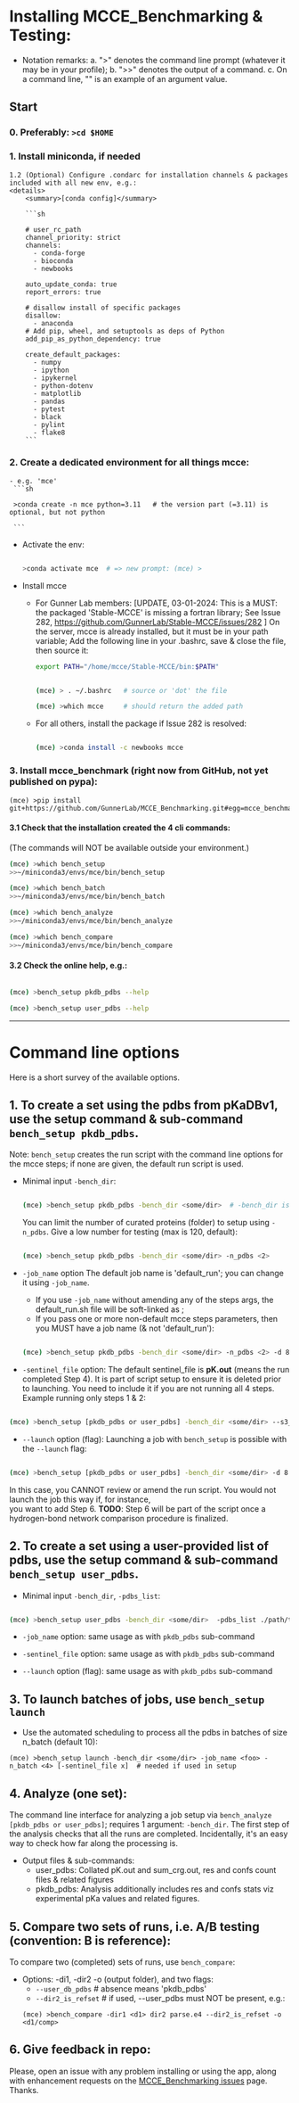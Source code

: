 <!---..................................................................................................................|:120 --->
# Installing MCCE_Benchmarking & Testing:
  * Notation remarks:
    a. ">" denotes the command line prompt (whatever it may be in your profile);
    b. ">>" denotes the output of a command.
    c. On a command line, "<x>" is an example of an argument value.

## Start
  ### 0. Preferably: `>cd $HOME`

  ### 1. Install miniconda, if needed  
    1.2 (Optional) Configure .condarc for installation channels & packages included with all new env, e.g.:
    <details>
        <summary>[conda config]</summary>

        ```sh

        # user_rc_path
        channel_priority: strict
        channels:
          - conda-forge
          - bioconda
          - newbooks

        auto_update_conda: true
        report_errors: true

        # disallow install of specific packages
        disallow:
          - anaconda
        # Add pip, wheel, and setuptools as deps of Python
        add_pip_as_python_dependency: true

        create_default_packages:
          - numpy
          - ipython
          - ipykernel
          - python-dotenv
          - matplotlib
          - pandas
          - pytest
          - black
          - pylint
          - flake8
        ```
</details>

  ### 2. Create a dedicated environment for all things mcce:
    - e.g. 'mce'
     ```sh

     >conda create -n mce python=3.11   # the version part (=3.11) is optional, but not python

     ```
   - Activate the env:
     ```sh

     >conda activate mce  # => new prompt: (mce) >

     ```
   - Install mcce
     * For Gunner Lab members:
       [UPDATE, 03-01-2024:
       This is a MUST: the packaged 'Stable-MCCE' is missing a fortran library;
       See Issue 282, https://github.com/GunnerLab/Stable-MCCE/issues/282
       ]
       On the server, mcce is already installed, but it must be in your path variable; 
       Add the following line in your .bashrc, save & close the file, then source it:
       ```sh
       export PATH="/home/mcce/Stable-MCCE/bin:$PATH"
       ```
       ```sh

       (mce) > . ~/.bashrc   # source or 'dot' the file

       (mce) >which mcce     # should return the added path

       ```

     * For all others, install the package if Issue 282 is resolved:
       ```sh

       (mce) >conda install -c newbooks mcce

       ```

  ### 3. Install mcce_benchmark (right now from GitHub, not yet published on pypa):
  ```
  (mce) >pip install git+https://github.com/GunnerLab/MCCE_Benchmarking.git#egg=mcce_benchmark

  ```

  #### 3.1 Check that the installation created the 4 cli commands:
  (The commands will NOT be available outside your environment.)

  ```sh
  (mce) >which bench_setup
  >>~/miniconda3/envs/mce/bin/bench_setup

  (mce) >which bench_batch
  >>~/miniconda3/envs/mce/bin/bench_batch

  (mce) >which bench_analyze
  >>~/miniconda3/envs/mce/bin/bench_analyze

  (mce) >which bench_compare
  >>~/miniconda3/envs/mce/bin/bench_compare

  ```

  #### 3.2 Check the online help, e.g.:
  ```sh

  (mce) >bench_setup pkdb_pdbs --help

  (mce) >bench_setup user_pdbs --help

  ```
---

# Command line options
Here is a short survey of the available options.

## 1. To create a set using the pdbs from pKaDBv1, use the setup command & sub-command `bench_setup pkdb_pdbs`.
Note: `bench_setup` creates the run script with the command line options for the mcce steps; if none are given, the default run script is used.
  * Minimal input `-bench_dir`:
    ```sh
    
    (mce) >bench_setup pkdb_pdbs -bench_dir <some/dir>  # -bench_dir is a required arg
    
    ```
    
    You can limit the number of curated proteins (folder) to setup using `-n_pdbs`.
    Give a low number for testing (max is 120, default):
    ```sh
    
    (mce) >bench_setup pkdb_pdbs -bench_dir <some/dir> -n_pdbs <2>
    
    ```

  * `-job_name` option
   The default job name is 'default_run'; you can change it using `-job_name`.
    - If you use `-job_name` without amending any of the steps args, the default_run.sh file will be soft-linked as <job name>;
    - If you pass one or more non-default mcce steps parameters, then you MUST have a job name (& not 'default_run'):
    ```sh

    (mce) >bench_setup pkdb_pdbs -bench_dir <some/dir> -n_pdbs <2> -d 8 -job_name <foo_e8>
    
    ```

  * `-sentinel_file` option:
  The default sentinel_file is **pK.out** (means the run completed Step 4). It is part of script setup
  to ensure it is deleted prior to launching. You need to include it if you are not running all 4 steps. Example running only steps 1 & 2:
  ```sh

  (mce) >bench_setup [pkdb_pdbs or user_pdbs] -bench_dir <some/dir> --s3_norun  --s4_norun -job_name <up_to_s2> -sentinel_file step2_out.pdb

  ```

  * `--launch` option (flag):
  Launching a job with `bench_setup` is possible with the `--launch` flag:
  ```sh

  (mce) >bench_setup [pkdb_pdbs or user_pdbs] -bench_dir <some/dir> -d 8 -job_name <foo_e8> --launch

  ```

  In this case, you CANNOT review or amend the run script. You would not launch the job this way if, for instance,  
  you want to add Step 6.
  **TODO**: Step 6 will be part of the script once a hydrogen-bond network comparison procedure is finalized.

## 2. To create a set using a user-provided list of pdbs, use the setup command & sub-command `bench_setup user_pdbs`.

  * Minimal input `-bench_dir`, `-pdbs_list`:
  ```sh

  (mce) >bench_setup user_pdbs -bench_dir <some/dir>  -pdbs_list ./path/to/dir or ./path/to/file/of/pdbs filepaths

  ```

  * `-job_name` option: same usage as with `pkdb_pdbs` sub-command

  * `-sentinel_file` option: same usage as with `pkdb_pdbs` sub-command

  * `--launch` option (flag): same usage as with `pkdb_pdbs` sub-command

## 3. To launch batches of jobs, use `bench_setup launch`
   * Use the automated scheduling to process all the pdbs in batches of size n_batch (default 10):
   ```
   (mce) >bench_setup launch -bench_dir <some/dir> -job_name <foo> -n_batch <4> [-sentinel_file x]  # needed if used in setup

   ```

## 4. Analyze (one set):

The command line interface for analyzing a job setup via `bench_analyze [pkdb_pdbs or user_pdbs]`; requires 1 argument: `-bench_dir`.
The first step of the analysis checks that all the runs are completed. Incidentally, it's an easy way to check how far along the processing is.

  * Output files & sub-commands:
    - user_pdbs: Collated pK.out and sum_crg.out, res and confs count files & related figures
    - pkdb_pdbs: Analysis additionally includes res and confs stats viz experimental pKa values and related figures.


## 5. Compare two sets of runs, i.e. A/B testing (convention: B is reference):

To compare two (completed) sets of runs, use `bench_compare`:
  * Options: -di1, -dir2 -o (output folder), and two flags:
    * `--user_db_pdbs`      # absence means 'pkdb_pdbs'
    * `--dir2_is_refset`    # if used, --user_pdbs must NOT be present, e.g.:
    ```
    (mce) >bench_compare -dir1 <d1> dir2 parse.e4 --dir2_is_refset -o <d1/comp>

    ```


## 6. Give feedback in repo:
Please, open an issue with any problem installing or using the app, along with enhancement requests on the [MCCE_Benchmarking issues](https://github.com/GunnerLab/MCCE_Benchmarking/issues) page. Thanks.

<!---..................................................................................................................|:120 --->
